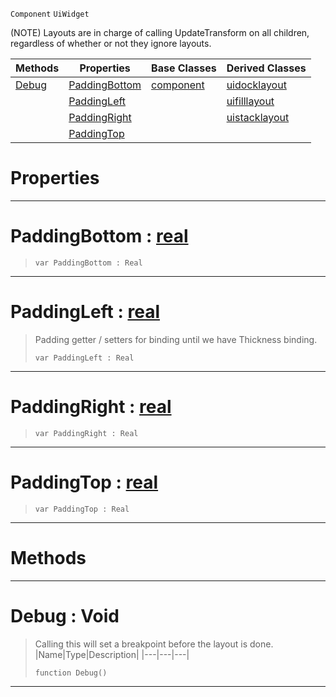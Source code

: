  `Component` `UiWidget`



(NOTE) Layouts are in charge of calling UpdateTransform on all children, regardless of whether or not they ignore layouts.

|Methods|Properties|Base Classes|Derived Classes|
|---|---|---|---|
|[ Debug](https://github.com/ZilchEngine/ZilchDocs/blob/master/code_reference/class_reference/uilayout.markdown#debug-void)|[ PaddingBottom](https://github.com/ZilchEngine/ZilchDocs/blob/master/code_reference/class_reference/uilayout.markdown#paddingbottom-zero-engin)|[component](https://github.com/ZilchEngine/ZilchDocs/blob/master/code_reference/class_reference/component.markdown)|[uidocklayout](https://github.com/ZilchEngine/ZilchDocs/blob/master/code_reference/class_reference/uidocklayout.markdown)|
| |[ PaddingLeft](https://github.com/ZilchEngine/ZilchDocs/blob/master/code_reference/class_reference/uilayout.markdown#paddingleft-zero-engine)| |[uifilllayout](https://github.com/ZilchEngine/ZilchDocs/blob/master/code_reference/class_reference/uifilllayout.markdown)|
| |[ PaddingRight](https://github.com/ZilchEngine/ZilchDocs/blob/master/code_reference/class_reference/uilayout.markdown#paddingright-zero-engine)| |[uistacklayout](https://github.com/ZilchEngine/ZilchDocs/blob/master/code_reference/class_reference/uistacklayout.markdown)|
| |[ PaddingTop](https://github.com/ZilchEngine/ZilchDocs/blob/master/code_reference/class_reference/uilayout.markdown#paddingtop-zero-engine-d)| | |


 #  Properties


---  
 #  PaddingBottom : [real](https://github.com/ZilchEngine/ZilchDocs/blob/master/code_reference/nada_base_types/real.markdown)

> 
> ``` lang=cpp, name=Nada
> var PaddingBottom : Real


---  
 #  PaddingLeft : [real](https://github.com/ZilchEngine/ZilchDocs/blob/master/code_reference/nada_base_types/real.markdown)

> Padding getter / setters for binding until we have Thickness binding.
> ``` lang=cpp, name=Nada
> var PaddingLeft : Real


---  
 #  PaddingRight : [real](https://github.com/ZilchEngine/ZilchDocs/blob/master/code_reference/nada_base_types/real.markdown)

> 
> ``` lang=cpp, name=Nada
> var PaddingRight : Real


---  
 #  PaddingTop : [real](https://github.com/ZilchEngine/ZilchDocs/blob/master/code_reference/nada_base_types/real.markdown)

> 
> ``` lang=cpp, name=Nada
> var PaddingTop : Real


---  
 #  Methods


---  
 #  Debug : Void

> Calling this will set a breakpoint before the layout is done.
> |Name|Type|Description|
> |---|---|---|
> ``` lang=cpp, name=Nada
> function Debug()
> ``` 


---  
 

 